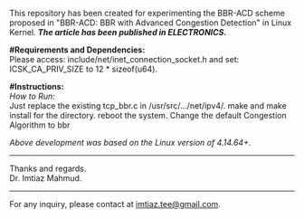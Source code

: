 This repository has been created for experimenting the BBR-ACD scheme proposed in "BBR-ACD: BBR with Advanced Congestion Detection" in Linux Kernel. ***The article has been published in ELECTRONICS.***

**#Requirements and Dependencies:** <br />
Please access: include/net/inet_connection_socket.h and set: ICSK_CA_PRIV_SIZE to 12 * sizeof(u64). <br />

**#Instructions:** <br />
*How to Run:* <br />
Just replace the existing tcp_bbr.c in /usr/src/.../net/ipv4/.
make and make install for the directory.
reboot the system.
Change the default Congestion Algorithm to bbr

*Above development was based on the Linux version of 4.14.64+.*

********************************************************

Thanks and regards. <br />
Dr. Imtiaz Mahmud.

********************************************************
For any inquiry, please contact at imtiaz.tee@gmail.com.
